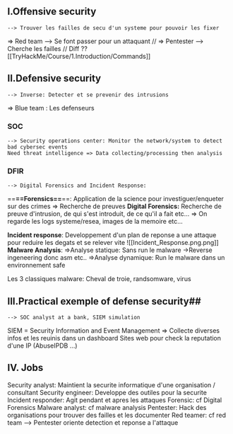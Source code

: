 ## I.Offensive security 
	--> Trouver les failles de secu d'un systeme pour pouvoir les fixer

=> Red team --> Se font passer pour un attaquant	//
=> Pentester --> Cherche les failles 				// Diff ??
[[TryHackMe/Course/1.Introduction/Commands]]


## II.Defensive security 
	--> Inverse: Detecter et se prevenir des intrusions

=> Blue team : Les defenseurs

### SOC 	
	--> Security operations center: Monitor the network/system to detect bad cybersec events 
	Need threat intelligence => Data collecting/processing then analysis
			  
### DFIR	
	--> Digital Forensics and Incident Response: 
		
==**==Forensics==**==: Application de la science pour investiguer/enqueter sur des crimes 
=> Recherche de preuves 
**Digital Forensics:** Recherche de preuve d'intrusion, de qui s'est introduit, de ce qu'il a fait etc...
=> On regarde les logs systeme/resea, images de la memoire etc...

**Incident response**: Developpement d'un plan de reponse a une attaque pour reduire les degats et se relever vite
![[Incident_Response.png.png]]
**Malware Analysis**: 
	=>Analyse statique: Sans run le malware
		->Reverse ingeneering donc asm etc..
	=>Analyse dynamique: Run le malware dans un environnement safe

Les 3 classiques malware: Cheval de troie, randsomware, virus

## III.Practical exemple of defense security##
	--> SOC analyst at a bank, SIEM simulation

SIEM = Security Information and Event Management
	=> Collecte diverses infos et les reuinis dans un dashboard
Sites web pour check la reputation d'une IP (AbuseIPDB ...)


## IV. Jobs

Security analyst: Maintient la securite informatique d'une organisation / consultant
Security engineer: Developpe des outiles pour la securite 
Incident responder: Agit pendant et apres les attaques 
Forensic: cf Digital Forensics
Malware analyst: cf malware analysis
Pentester: Hack des organisations pour trouver des failles et les documenter
Red teamer: cf red team --> Pentester oriente detection et reponse a l'attaque
